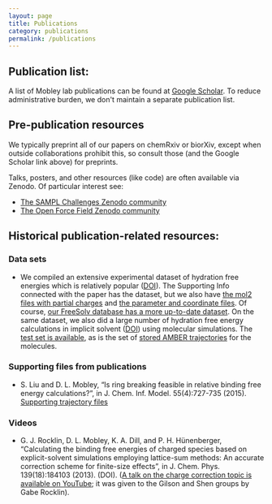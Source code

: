 ```yaml
---
layout: page
title: Publications
category: publications
permalink: /publications
---
```


## Publication list:

A list of Mobley lab publications can be found at [Google Scholar](https://scholar.google.com/citations?user=k4Q4JN8AAAAJ&hl=en). To reduce administrative burden, we don't maintain a separate publication list.

## Pre-publication resources

We typically preprint all of our papers on chemRxiv or biorXiv, except when outside collaborations prohibit this, so consult those (and the Google Scholar link above) for preprints.

Talks, posters, and other resources (like code) are often available via Zenodo. Of particular interest see:
- [The SAMPL Challenges Zenodo community](https://zenodo.org/communities/sampl/)
- [The Open Force Field Zenodo community](https://zenodo.org/communities/openforcefield?page=1&size=20)

## Historical publication-related resources:

### Data sets
- We compiled an extensive experimental dataset of hydration free energies which is relatively popular ([DOI](http://dx.doi.org/10.1021/ct800409d)). The Supporting Info connected with the paper has the dataset, but we also have [the mol2 files with partial charges](https://drive.google.com/file/d/1Lg9HQHL47H1h0RvkgTR65ci_6di8cFw1/view?usp=sharing) and [the parameter and coordinate files](https://drive.google.com/file/d/1LirT902p3XzFf4F6TdAgwSTyf2Jk7-Pl/view?usp=sharing). Of course, [our FreeSolv database has a more up-to-date dataset](https://github.com/MobleyLab/FreeSolv).
On the same dataset, we also did a large number of hydration free energy calculations in implicit solvent ([DOI](http://dx.doi.org/10.1021/jp0764384)) using molecular simulations. The [test set is available](https://drive.google.com/file/d/1Lj1JUSVlOLeXIBaw68A2rm6GKOvnL9mV/view?usp=sharing), as is the set of [stored AMBER trajectories](https://drive.google.com/file/d/1LnvvKPt0I8GLAB6x7egOwHfXXrMc879a/view?usp=sharing) for the molecules.

### Supporting files from publications
- S. Liu and D. L. Mobley, “Is ring breaking feasible in relative binding free energy calculations?”, in J. Chem. Inf. Model. 55(4):727-735 (2015). [Supporting trajectory files](http://www.escholarship.org/uc/item/27d9s5j9)

### Videos
- G. J. Rocklin, D. L. Mobley, K. A. Dill, and P. H. Hünenberger, “Calculating the binding free energies of charged species based on explicit-solvent simulations employing lattice-sum methods: An accurate correction scheme for finite-size effects”, in J. Chem. Phys. 139(18):184103 (2013). (DOI).  ([A talk on the charge correction topic is available on YouTube](https://www.youtube.com/watch?v=PeO2vexSSXM); it was given to the Gilson and Shen groups by Gabe Rocklin).
